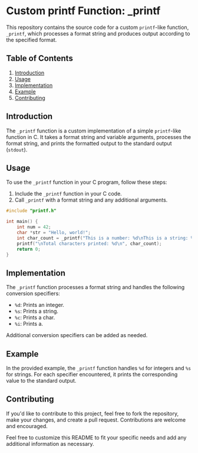 # Custom printf Function: \_printf

This repository contains the source code for a custom `printf`-like function, `_printf`, which processes a format string and produces output according to the specified format.

## Table of Contents

1. [Introduction](#introduction)
2. [Usage](#usage)
3. [Implementation](#implementation)
4. [Example](#example)
5. [Contributing](#contributing)

## Introduction

The `_printf` function is a custom implementation of a simple `printf`-like function in C. It takes a format string and variable arguments, processes the format string, and prints the formatted output to the standard output (`stdout`).

## Usage

To use the `_printf` function in your C program, follow these steps:

1. Include the `_printf` function in your C code.
2. Call `_printf` with a format string and any additional arguments.

```c
#include "printf.h"

int main() {
    int num = 42;
    char *str = "Hello, world!";
    int char_count = _printf("This is a number: %d\nThis is a string: %s\n", num, str);
    printf("\nTotal characters printed: %d\n", char_count);
    return 0;
}
```

## Implementation

The `_printf` function processes a format string and handles the following conversion specifiers:

- `%d`: Prints an integer.
- `%s`: Prints a string.
- `%c`: Prints a char.
- `%i`: Prints a.

Additional conversion specifiers can be added as needed.

## Example

In the provided example, the `_printf` function handles `%d` for integers and `%s` for strings. For each specifier encountered, it prints the corresponding value to the standard output.

## Contributing

If you'd like to contribute to this project, feel free to fork the repository, make your changes, and create a pull request. Contributions are welcome and encouraged.

Feel free to customize this README to fit your specific needs and add any additional information as necessary.

